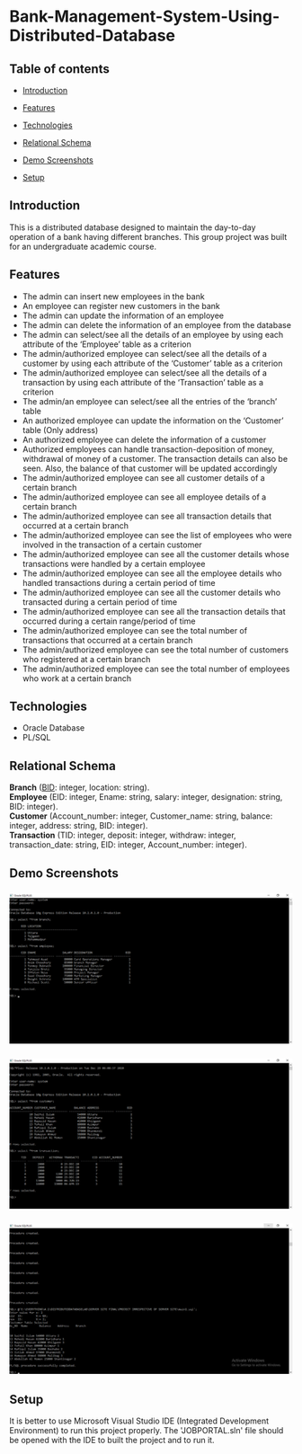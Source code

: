 # Bank-Management-System-Using-Distributed-Database

## Table of contents

* [Introduction](#introduction)

* [Features](#features)

* [Technologies](#technologies)

* [Relational Schema](#relational-schema)

* [Demo Screenshots](#demo-screenshots)

* [Setup](#setup)

## Introduction

This is a distributed database designed to maintain the day-to-day operation of a bank having different branches. This group project was built for an undergraduate academic course.

## Features

* The admin can insert new employees in the bank
* An employee can register new customers in the bank
* The admin can update the information of an employee
* The admin can delete the information of an employee from the database
* The admin can select/see all the details of an employee by using each attribute of the ‘Employee’ table as a criterion
* The admin/authorized employee can select/see all the details of a customer by using each attribute of the ‘Customer’ table as a criterion
* The admin/authorized employee can select/see all the details of a transaction by using each attribute of the ‘Transaction’ table as a criterion
* The admin/an employee can select/see all the entries of the ‘branch’ table
* An authorized employee can update the information on the ‘Customer’ table (Only address)
* An authorized employee can delete the information of a customer
* Authorized employees can handle transaction-deposition of money, withdrawal of money of a customer. The transaction details can also be seen. Also, the balance of that    customer will be updated accordingly
* The admin/authorized employee can see all customer details of a certain branch
* The admin/authorized employee can see all employee details of a certain branch
* The admin/authorized employee can see all transaction details that occurred at a certain branch
* The admin/authorized employee can see the list of employees who were involved in the transaction of a certain customer
* The admin/authorized employee can see all the customer details whose transactions were handled by a certain employee
* The admin/authorized employee can see all the employee details who handled transactions during a certain period of time
* The admin/authorized employee can see all the customer details who transacted during a certain period of time
* The admin/authorized employee can see all the transaction details that occurred during a certain range/period of time
* The admin/authorized employee can see the total number of transactions that occurred at a certain branch
* The admin/authorized employee can see the total number of customers who registered at a certain branch
* The admin/authorized employee can see the total number of employees who work at a certain branch


## Technologies

* Oracle Database
* PL/SQL

## Relational Schema

**Branch** (<span style="text-decoration: underline">BID</span>: integer, location: string).  
**Employee** (EID: integer, Ename: string, salary: integer, designation: string, BID: integer).  
**Customer** (Account_number: integer, Customer_name: string, balance: integer, address: string, BID: integer).  
**Transaction** (TID: integer, deposit: integer, withdraw: integer, transaction_date: string, EID: integer, Account_number: integer).  

  
  ## Demo Screenshots
  
<div> 
 
  <h3>   </h3>

 <img src="DEMO_IMAGES/1.png">

 </div>
 
 <div> 
 
  <h3>   </h3>

 <img src="DEMO_IMAGES/2.png">

 </div>
 
 
 <div> 
 
  <h3>   </h3>

 <img src="DEMO_IMAGES/5.png">

 </div>

 
 ## Setup
 
It is better to use Microsoft Visual Studio IDE (Integrated Development Environment) to run this project properly. The 'JOBPORTAL.sln' file should be opened with the IDE to  built the project and to run it.
